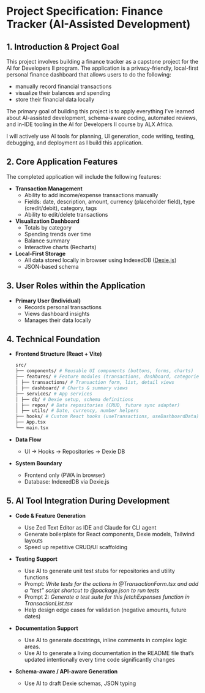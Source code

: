 # Project Specification: Finance Tracker (AI-Assisted Development)

## 1. Introduction & Project Goal

This project involves building a finance tracker as a capstone project for the AI for Developers II program. The application is a privacy-friendly, local-first personal finance dashboard that allows users to do the following:

- manually record financial transactions
- visualize their balances and spending
- store their financial data locally

The primary goal of building this project is to apply everything I’ve learned about AI-assisted development, schema-aware coding, automated reviews, and in-IDE tooling in the AI for Developers II course by ALX Africa.

I will actively use AI tools for planning, UI generation, code writing, testing, debugging, and deployment as I build this application.

## 2. Core Application Features

The completed application will include the following features:

- **Transaction Management**
  - Ability to add income/expense transactions manually
  - Fields: date, description, amount, currency (placeholder field), type (credit/debit), category, tags
  - Ability to edit/delete transactions
- **Visualization Dashboard**
  - Totals by category
  - Spending trends over time
  - Balance summary
  - Interactive charts (Recharts)
- **Local-First Storage**
  - All data stored locally in browser using IndexedDB ([Dexie.js](http://dexie.js))
  - JSON-based schema

## 3. User Roles within the Application

- **Primary User (Individual)**
  - Records personal transactions
  - Views dashboard insights
  - Manages their data locally

## 4. Technical Foundation

- **Frontend Structure (React + Vite)**

  ```bash
  src/
  ├── components/ # Reusable UI components (buttons, forms, charts)
  ├── features/ # Feature modules (transactions, dashboard, categories)
  │ ├── transactions/ # Transaction form, list, detail views
  │ ├── dashboard/ # Charts & summary views
  ├── services/ # App services
  │ ├── db/ # Dexie setup, schema definitions
  │ ├── repos/ # Data repositories (CRUD, future sync adapter)
  │ ├── utils/ # Date, currency, number helpers
  ├── hooks/ # Custom React hooks (useTransactions, useDashboardData)
  ├── App.tsx
  └── main.tsx
  ```

- **Data Flow**

  - UI → Hooks → Repositories → Dexie DB

- **System Boundary**
  - Frontend only (PWA in browser)
  - Database: IndexedDB via Dexie.js

## 5. AI Tool Integration During Development

- **Code & Feature Generation**

  - Use Zed Text Editor as IDE and Claude for CLI agent
  - Generate boilerplate for React components, Dexie models, Tailwind layouts
  - Speed up repetitive CRUD/UI scaffolding

- **Testing Support**

  - Use AI to generate unit test stubs for repositories and utility functions
  - Prompt: _Write tests for the actions in @TransactionForm.tsx and add a “test” script shortcut to @package.json to run tests_
  - Prompt 2: _Generate a test suite for this fetchExpenses function in TransactionList.tsx_
  - Help design edge cases for validation (negative amounts, future dates)

- **Documentation Support**

  - Use AI to generate docstrings, inline comments in complex logic areas.
  - Use AI to generate a living documentation in the README file that’s updated intentionally every time code significantly changes

- **Schema-aware / API-aware Generation**
  - Use AI to draft Dexie schemas, JSON typing

